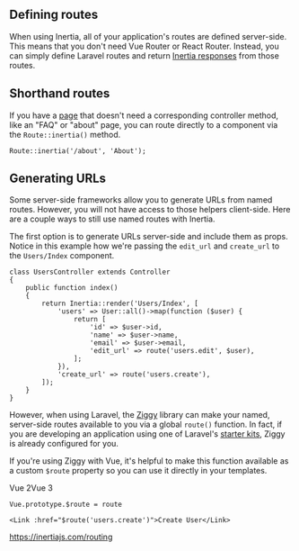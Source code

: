 ## Defining routes

When using Inertia, all of your application's routes are defined server-side. This means that you don't need Vue Router or React Router. Instead, you can simply define Laravel routes and return [Inertia responses](https://inertiajs.com/responses) from those routes.

## Shorthand routes

If you have a [page](https://inertiajs.com/pages) that doesn't need a corresponding controller method, like an "FAQ" or "about" page, you can route directly to a component via the `Route::inertia()` method.

```
Route::inertia('/about', 'About');
```

## Generating URLs

Some server-side frameworks allow you to generate URLs from named routes. However, you will not have access to those helpers client-side. Here are a couple ways to still use named routes with Inertia.

The first option is to generate URLs server-side and include them as props. Notice in this example how we're passing the `edit_url` and `create_url` to the `Users/Index` component.

```
class UsersController extends Controller
{
    public function index()
    {
        return Inertia::render('Users/Index', [
            'users' => User::all()->map(function ($user) {
                return [
                    'id' => $user->id,
                    'name' => $user->name,
                    'email' => $user->email,
                    'edit_url' => route('users.edit', $user),
                ];
            }),
            'create_url' => route('users.create'),
        ]);
    }
}
```

However, when using Laravel, the [Ziggy](https://github.com/tightenco/ziggy) library can make your named, server-side routes available to you via a global `route()` function. In fact, if you are developing an application using one of Laravel's [starter kits](https://laravel.com/docs/starter-kits), Ziggy is already configured for you.

If you're using Ziggy with Vue, it's helpful to make this function available as a custom `$route` property so you can use it directly in your templates.

Vue 2Vue 3

```
Vue.prototype.$route = route
```

```
<Link :href="$route('users.create')">Create User</Link>
```

https://inertiajs.com/routing